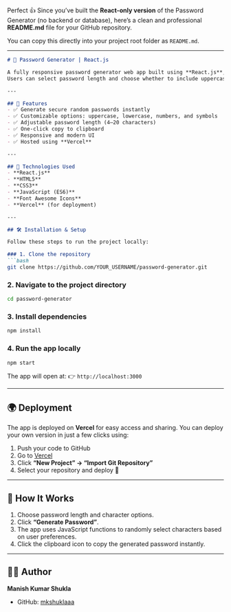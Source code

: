 Perfect 👍 Since you’ve built the **React-only version** of the Password Generator (no backend or database), here’s a clean and professional **README.md** file for your GitHub repository.

You can copy this directly into your project root folder as `README.md`.

---

````markdown
# 🔐 Password Generator | React.js

A fully responsive password generator web app built using **React.js**, allowing users to create secure and customizable passwords instantly.  
Users can select password length and choose whether to include uppercase letters, lowercase letters, numbers, and symbols — all with a simple, clean UI.

---

## 🚀 Features
- ✅ Generate secure random passwords instantly  
- ✅ Customizable options: uppercase, lowercase, numbers, and symbols  
- ✅ Adjustable password length (4–20 characters)  
- ✅ One-click copy to clipboard  
- ✅ Responsive and modern UI  
- ✅ Hosted using **Vercel**

---

## 🧰 Technologies Used
- **React.js**
- **HTML5**
- **CSS3**
- **JavaScript (ES6)**
- **Font Awesome Icons**
- **Vercel** (for deployment)

---

## 🛠️ Installation & Setup

Follow these steps to run the project locally:

### 1. Clone the repository
```bash
git clone https://github.com/YOUR_USERNAME/password-generator.git
````

### 2. Navigate to the project directory

```bash
cd password-generator
```

### 3. Install dependencies

```bash
npm install
```

### 4. Run the app locally

```bash
npm start
```

The app will open at:
👉 `http://localhost:3000`

---

## 🌍 Deployment

The app is deployed on **Vercel** for easy access and sharing.
You can deploy your own version in just a few clicks using:

1. Push your code to GitHub
2. Go to [Vercel](https://vercel.com)
3. Click **“New Project” → “Import Git Repository”**
4. Select your repository and deploy 🎉

---

## 🧠 How It Works

1. Choose password length and character options.
2. Click **“Generate Password”**.
3. The app uses JavaScript functions to randomly select characters based on user preferences.
4. Click the clipboard icon to copy the generated password instantly.

---

## 👨‍💻 Author

**Manish Kumar Shukla**

* GitHub: [mkshuklaaa](https://github.com/mkshuklaaa/)

